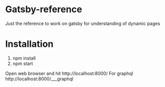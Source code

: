 # Gatsby-reference
Just the reference to work on gatsby for understanding of dynamic pages

# Installation
1. npm install
2. npm start

Open web browser and hit http://localhost:8000/
For graphql http://localhost:8000/___graphql
